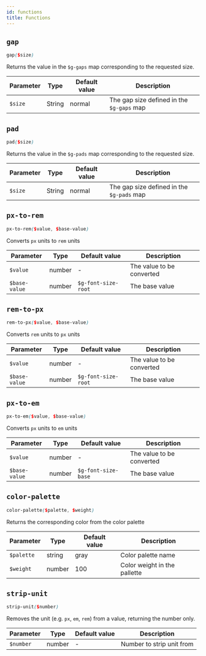 ```yaml
---
id: functions
title: Functions
---
```


## `gap`

```scss
gap($size)
```

Returns the value in the `$g-gaps` map corresponding to the requested size.

| Parameter | Type   | Default value | Description                               |
| --------- | ------ | ------------- | ----------------------------------------- |
| `$size`   | String | normal        | The gap size defined in the `$g-gaps` map |

## `pad`

```scss
pad($size)
```

Returns the value in the `$g-pads` map corresponding to the requested size.

| Parameter | Type   | Default value | Description                               |
| --------- | ------ | ------------- | ----------------------------------------- |
| `$size`   | String | normal        | The gap size defined in the `$g-pads` map |

## `px-to-rem`

```scss
px-to-rem($value, $base-value)
```

Converts `px` units to `rem` units

| Parameter     | Type   | Default value       | Description               |
| ------------- | ------ | ------------------- | ------------------------- |
| `$value`      | number | -                   | The value to be converted |
| `$base-value` | number | `$g-font-size-root` | The base value            |

## `rem-to-px`

```scss
rem-to-px($value, $base-value)
```

Converts `rem` units to `px` units

| Parameter     | Type   | Default value       | Description               |
| ------------- | ------ | ------------------- | ------------------------- |
| `$value`      | number | -                   | The value to be converted |
| `$base-value` | number | `$g-font-size-root` | The base value            |

## `px-to-em`

```scss
px-to-em($value, $base-value)
```

Converts `px` units to `em` units

| Parameter     | Type   | Default value       | Description               |
| ------------- | ------ | ------------------- | ------------------------- |
| `$value`      | number | -                   | The value to be converted |
| `$base-value` | number | `$g-font-size-base` | The base value            |

## `color-palette`

```scss
color-palette($palette, $weight)
```

Returns the corresponding color from the color palette

| Parameter  | Type   | Default value | Description                  |
| ---------- | ------ | ------------- | ---------------------------- |
| `$palette` | string | gray          | Color palette name           |
| `$weight`  | number | 100           | Color weight in the pallette |

## `strip-unit`

```scss
strip-unit($number)
```

Removes the unit (e.g. `px`, `em`, `rem`) from a value, returning the number only.

| Parameter | Type   | Default value | Description               |
| --------- | ------ | ------------- | ------------------------- |
| `$number` | number | -             | Number to strip unit from |
